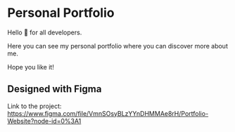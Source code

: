 # Personal Portfolio

Hello 👋 for all developers. 

Here you can see my personal portfolio where you can discover more about me. 

Hope you like it!

## Designed with Figma

Link to the project: https://www.figma.com/file/VmnSOsyBLzYYnDHMMAe8rH/Portfolio-Website?node-id=0%3A1

